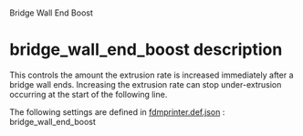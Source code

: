 
# 
Bridge Wall End Boost


# bridge_wall_end_boost description
This controls the amount the extrusion rate is increased immediately after a bridge wall ends. Increasing the extrusion rate can stop under-extrusion occurring at the start of the following line.

The following settings are defined in [fdmprinter.def.json](https://github.com/smartavionics/Cura/blob/mb-master/resources/definitions/fdmprinter.def.json) : bridge_wall_end_boost
